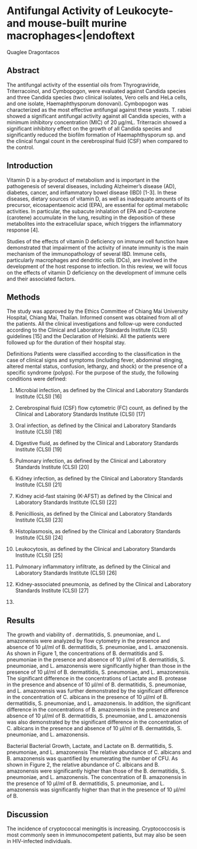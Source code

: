 # Antifungal Activity of Leukocyte- and mouse-built murine macrophages<|endoftext
Quaglee Dragontacos


## Abstract
The antifungal activity of the essential oils from Thyrograviride, Triterracoinol, and Cymbopogon, were evaluated against Candida species and three Candida species (two clinical isolates, Vero cells and HeLa cells, and one isolate, Haemaphthysporum donovani). Cymbopogon was characterized as the most effective antifungal against these yeasts. T. rabiei showed a significant antifungal activity against all Candida species, with a minimum inhibitory concentration (MIC) of 20 µg/mL. Triterracin showed a significant inhibitory effect on the growth of all Candida species and significantly reduced the biofilm formation of Haemaphthysporum sp. and the clinical fungal count in the cerebrospinal fluid (CSF) when compared to the control.


## Introduction
Vitamin D is a by-product of metabolism and is important in the pathogenesis of several diseases, including Alzheimer’s disease (AD), diabetes, cancer, and inflammatory bowel disease (IBD) [1-3]. In these diseases, dietary sources of vitamin D, as well as inadequate amounts of its precursor, eicosapentaenoic acid (EPA), are essential for optimal metabolic activities. In particular, the subacute inhalation of EPA and D-carotene (carotene) accumulate in the lung, resulting in the deposition of these metabolites into the extracellular space, which triggers the inflammatory response [4].

Studies of the effects of vitamin D deficiency on immune cell function have demonstrated that impairment of the activity of innate immunity is the main mechanism of the immunopathology of several IBD. Immune cells, particularly macrophages and dendritic cells (DCs), are involved in the development of the host response to infection. In this review, we will focus on the effects of vitamin D deficiency on the development of immune cells and their associated factors.


## Methods
The study was approved by the Ethics Committee of Chiang Mai University Hospital, Chiang Mai, Thailan. Informed consent was obtained from all of the patients. All the clinical investigations and follow-up were conducted according to the Clinical and Laboratory Standards Institute (CLSI) guidelines [15] and the Declaration of Helsinki. All the patients were followed up for the duration of their hospital stay.

Definitions
Patients were classified according to the classification in the case of clinical signs and symptoms (including fever, abdominal stinging, altered mental status, confusion, lethargy, and shock) or the presence of a specific syndrome (polyps). For the purpose of the study, the following conditions were defined:

1. Microbial infection, as defined by the Clinical and Laboratory Standards Institute (CLSI) [16]

2. Cerebrospinal fluid (CSF) flow cytometric (FC) count, as defined by the Clinical and Laboratory Standards Institute (CLSI) [17]

3. Oral infection, as defined by the Clinical and Laboratory Standards Institute (CLSI) [18]

4. Digestive fluid, as defined by the Clinical and Laboratory Standards Institute (CLSI) [19]

5. Pulmonary infection, as defined by the Clinical and Laboratory Standards Institute (CLSI) [20]

6. Kidney infection, as defined by the Clinical and Laboratory Standards Institute (CLSI) [21]

7. Kidney acid-fast staining (K-AFST) as defined by the Clinical and Laboratory Standards Institute (CLSI) [22]

8. Penicilliosis, as defined by the Clinical and Laboratory Standards Institute (CLSI) [23]

9. Histoplasmosis, as defined by the Clinical and Laboratory Standards Institute (CLSI) [24]

10. Leukocytosis, as defined by the Clinical and Laboratory Standards Institute (CLSI) [25]

11. Pulmonary inflammatory infiltrate, as defined by the Clinical and Laboratory Standards Institute (CLSI) [26]

12. Kidney-associated pneumonia, as defined by the Clinical and Laboratory Standards Institute (CLSI) [27]

13.


## Results
The growth and viability of . dermatitidis, S. pneumoniae, and L. amazonensis were analyzed by flow cytometry in the presence and absence of 10 µl/ml of B. dermatitidis, S. pneumoniae, and L. amazonensis. As shown in Figure 1, the concentrations of B. dermatitidis and S. pneumoniae in the presence and absence of 10 µl/ml of B. dermatitidis, S. pneumoniae, and L. amazonensis were significantly higher than those in the presence of 10 µl/ml of B. dermatitidis, S. pneumoniae, and L. amazonensis. The significant difference in the concentrations of Lactate and B. protease in the presence and absence of 10 µl/ml of B. dermatitidis, S. pneumoniae, and L. amazonensis was further demonstrated by the significant difference in the concentration of C. albicans in the presence of 10 µl/ml of B. dermatitidis, S. pneumoniae, and L. amazonensis. In addition, the significant difference in the concentrations of B. amazonensis in the presence and absence of 10 µl/ml of B. dermatitidis, S. pneumoniae, and L. amazonensis was also demonstrated by the significant difference in the concentration of C. albicans in the presence and absence of 10 µl/ml of B. dermatitidis, S. pneumoniae, and L. amazonensis.

Bacterial Bacterial Growth, Lactate, and Lactate on B. dermatitidis, S. pneumoniae, and L. amazonensis
The relative abundance of C. albicans and B. amazonensis was quantified by enumerating the number of CFU. As shown in Figure 2, the relative abundance of C. albicans and B. amazonensis were significantly higher than those of the B. dermatitidis, S. pneumoniae, and L. amazonensis. The concentration of B. amazonensis in the presence of 10 µl/ml of B. dermatitidis, S. pneumoniae, and L. amazonensis was significantly higher than that in the presence of 10 µl/ml of B.


## Discussion
The incidence of cryptococcal meningitis is increasing. Cryptococcosis is most commonly seen in immunocompetent patients, but may also be seen in HIV-infected individuals.
